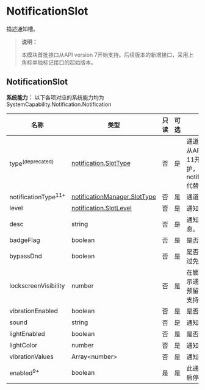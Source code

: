 # NotificationSlot

描述通知槽。

> **说明：**
>
> 本模块首批接口从API version 7开始支持。后续版本的新增接口，采用上角标单独标记接口的起始版本。

## NotificationSlot

**系统能力：** 以下各项对应的系统能力均为SystemCapability.Notification.Notification

| 名称                 | 类型                 | 只读 | 可选 | 说明                   |
| -------------------- | ---------------------|---- | --- |----------------------|
| type<sup>(deprecated)</sup> | [notification.SlotType](js-apis-notification.md#slottype) | 否 | 是  | 通道类型。<br>从API version 11开始不再维护，建议使用notificationType代替。                |
| notificationType<sup>11+</sup>                 | [notificationManager.SlotType](js-apis-notificationManager.md#slottype) | 否 | 是  | 通道类型。                |
| level                | [notification.SlotLevel](../apis-notification-kit/js-apis-notificationManager.md#slotlevel)                | 否 | 是  | 通知级别。 |
| desc                 | string                | 否 | 是  | 通知渠道描述信息。            |
| badgeFlag            | boolean               | 否 | 是  | 是否显示角标。              |
| bypassDnd            | boolean               | 否 | 是  | 是否在系统中绕过免打扰模式。       |
| lockscreenVisibility | number                | 否 | 是  | 在锁定屏幕上显示通知的模式。预留能力，暂不支持。       |
| vibrationEnabled     | boolean               | 否 | 是  | 是否可振动。               |
| sound                | string                | 否 | 是  | 通知提示音。               |
| lightEnabled         | boolean               | 否 | 是  | 是否闪灯。                |
| lightColor           | number                | 否 | 是  | 通知灯颜色。               |
| vibrationValues      | Array\<number\>       | 否 | 是  | 通知振动样式。              |
| enabled<sup>9+</sup> | boolean               | 是 | 是  | 此通知插槽中的启停状态。         |
